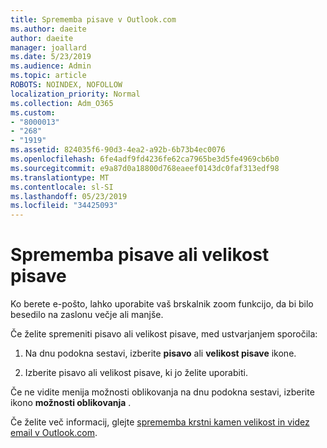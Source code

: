 ```yaml
---
title: Sprememba pisave v Outlook.com
ms.author: daeite
author: daeite
manager: joallard
ms.date: 5/23/2019
ms.audience: Admin
ms.topic: article
ROBOTS: NOINDEX, NOFOLLOW
localization_priority: Normal
ms.collection: Adm_O365
ms.custom:
- "8000013"
- "268"
- "1919"
ms.assetid: 824035f6-90d3-4ea2-a92b-6b73b4ec0076
ms.openlocfilehash: 6fe4adf9fd4236fe62ca7965be3d5fe4969cb6b0
ms.sourcegitcommit: e9a87d0a18800d768eaeef0143dc0faf313edf98
ms.translationtype: MT
ms.contentlocale: sl-SI
ms.lasthandoff: 05/23/2019
ms.locfileid: "34425093"
---
```

# <a name="change-font-or-font-size"></a>Sprememba pisave ali velikost pisave

Ko berete e-pošto, lahko uporabite vaš brskalnik zoom funkcijo, da bi bilo besedilo na zaslonu večje ali manjše.
  
Če želite spremeniti pisavo ali velikost pisave, med ustvarjanjem sporočila:
  
1. Na dnu podokna sestavi, izberite **pisavo** ali **velikost pisave** ikone.

2. Izberite pisavo ali velikost pisave, ki jo želite uporabiti.

Če ne vidite menija možnosti oblikovanja na dnu podokna sestavi, izberite ikono **možnosti oblikovanja** .
  
Če želite več informacij, glejte [sprememba krstni kamen velikost in videz email v Outlook.com](https://go.microsoft.com/fwlink/p/?linkid=873130).